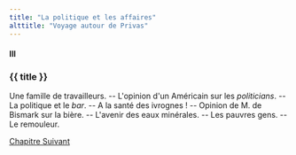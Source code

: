 ```yaml
---
title: "La politique et les affaires"
alttitle: "Voyage autour de Privas"
---
```


#### III

### {{ title }}

<div class="tltr">

Une famille de travailleurs. -- L'opinion d'un Américain sur les _politicians_.
-- La politique et le _bar_. -- A la santé des ivrognes ! -- Opinion de M. de
Bismark sur la bière. -- L'avenir des eaux minérales. -- Les pauvres gens. -- Le
remouleur.

<div id="next">

[Chapitre Suivant](04.html)

</div>
